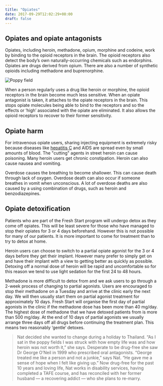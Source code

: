 ```yaml
---
title: "Opiates"
date: 2017-09-29T12:02:29+08:00
draft: false
---
```


## Opiates and opiate antagonists

Opiates, including heroin, methadone, opium, morphine and codeine, work by binding to the opioid receptors in the brain. The opioid receptors also detect the body’s own naturally-occurring chemicals such as endorphins. Opiates are drugs derived from opium. There are also a number of synthetic opioids including methadone and buprenorphine.

![Poppy field](/img/poppy-field.jpg)

When a person regularly uses a drug like heroin or morphine, the opioid receptors in the brain become much less sensitive. When an opiate antagonist is taken, it attaches to the opiate receptors in the brain. This stops opiate molecules being able to bind to the receptors and so the effects or ‘high’ associated with the opiate are eliminated. It also allows the opioid receptors to recover to their former sensitivity.

## Opiate harm

For intravenous opiate users, sharing injecting equipment is extremely risky because diseases like [hepatitis C](/services/hct) and AIDS are spread even by small amounts of blood. The "cutting" agents in street heroin can cause poisoning. Many heroin users get chronic constipation. Heroin can also cause nausea and vomiting.

Overdose causes the breathing to become shallower. This can cause death through lack of oxygen. Overdose death can also occur if someone breathes in vomit when unconscious. A lot of overdose deaths are also caused by a using combination of drugs, such as heroin and benzodiazepines.

## Opiate detoxification

Patients who are part of the Fresh Start program will undergo detox as they come off opiates. This will be least severe for those who have managed to stop their opiates for 3 or 4 days beforehand. However this is not possible for many of our patients. It is more important to come for treatment than to try to detox at home.

Heroin users can choose to switch to a partial opiate agonist for the 3 or 4 days before they get their implant. However many prefer to simply get on and have their implant with a view to getting better as quickly as possible. Detoxing off a normal dose of heroin will be rapid and uncomfortable so for this reason we tend to use light sedation for the first 24 to 48 hours.

Methadone is more difficult to detox from and we ask users to go through a 2-week process of changing to partial agonists. Users are encouraged to stop their methadone on a Tuesday and arrive at the clinic early the next day. We will then usually start them on partial agonist treatment for approximately 10 days. Fresh Start will organise the first day of partial agonists in the clinic if the methadone dose has been more than 40 mg/day. The highest dose of methadone that we have detoxed patients from is more than 500 mg/day. At the end of 10 days of partial agonists we usually arrange three days off all drugs before continuing the treatment plan. This means two reasonably ‘gentle’ detoxes.

> Nat decided she wanted to change during a holiday to Thailand. “As I sat in the poppy fields I was struck with how empty life was and how heroin was not worth it,” she says. Desperate to be drug-free she saw Dr George O’Neil in 1999 who prescribed oral antagonists. “George treated me like a person and not a junkie,” says Nat. “He gave me a sense of hope when I felt like giving up.” Now drug-free for the past 10 years and loving life, Nat works in disability services, having completed a TAFE course, and has reconciled with her former husband — a recovering addict — who she plans to re-marry.
